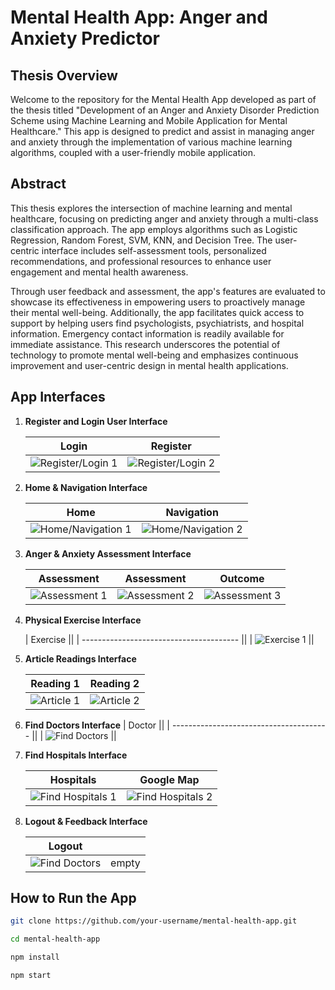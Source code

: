 # Mental Health App: Anger and Anxiety Predictor

## Thesis Overview

Welcome to the repository for the Mental Health App developed as part of the thesis titled "Development of an Anger and Anxiety Disorder Prediction Scheme using Machine Learning and Mobile Application for Mental Healthcare." This app is designed to predict and assist in managing anger and anxiety through the implementation of various machine learning algorithms, coupled with a user-friendly mobile application.

## Abstract

This thesis explores the intersection of machine learning and mental healthcare, focusing on predicting anger and anxiety through a multi-class classification approach. The app employs algorithms such as Logistic Regression, Random Forest, SVM, KNN, and Decision Tree. The user-centric interface includes self-assessment tools, personalized recommendations, and professional resources to enhance user engagement and mental health awareness.

Through user feedback and assessment, the app's features are evaluated to showcase its effectiveness in empowering users to proactively manage their mental well-being. Additionally, the app facilitates quick access to support by helping users find psychologists, psychiatrists, and hospital information. Emergency contact information is readily available for immediate assistance. This research underscores the potential of technology to promote mental well-being and emphasizes continuous improvement and user-centric design in mental health applications.

## App Interfaces

1. **Register and Login User Interface**

   | Login                                      | Register                                      |
   | ------------------------------------------ | --------------------------------------------- |
   | ![Register/Login 1](screenshots/login.png) | ![Register/Login 2](screenshots/register.png) |

2. **Home & Navigation Interface**

   | Home                                       | Navigation                                       |
   | ------------------------------------------ | ------------------------------------------------ |
   | ![Home/Navigation 1](screenshots/home.png) | ![Home/Navigation 2](screenshots/navigation.png) |

3. **Anger & Anxiety Assessment Interface**

   | Assessment                                  | Assessment                                    | Outcome                                   |
   | ------------------------------------------- | --------------------------------------------- | ----------------------------------------- |
   | ![Assessment 1](screenshots/assessment.png) | ![Assessment 2](screenshots/assessment-2.png) | ![Assessment 3](screenshots/result-1.png) |

4. **Physical Exercise Interface**

   | Exercise                                ||
   | --------------------------------------- ||
   | ![Exercise 1](screenshots/exercise.png) ||

5. **Article Readings Interface**

   | Reading 1                              | Reading 2                                |
   | -------------------------------------- | ---------------------------------------- |
   | ![Article 1](screenshots/readings.png) | ![Article 2](screenshots/readings-2.png) |

6. **Find Doctors Interface**
   | Doctor ||
   | --------------------------------------- ||
   | ![Find Doctors](screenshots/doctors.png) ||

7. **Find Hospitals Interface**

   | Hospitals                                      | Google Map                                             |
   | ---------------------------------------------- | ------------------------------------------------------ |
   | ![Find Hospitals 1](screenshots/hospitals.png) | ![Find Hospitals 2](screenshots/hospital-location.png) |

8. **Logout & Feedback Interface**

   | Logout                                  ||
   | --------------------------------------- |------------|
   | ![Find Doctors](screenshots/logout.png) | empty |

## How to Run the App

```bash
git clone https://github.com/your-username/mental-health-app.git

cd mental-health-app

npm install

npm start

```
